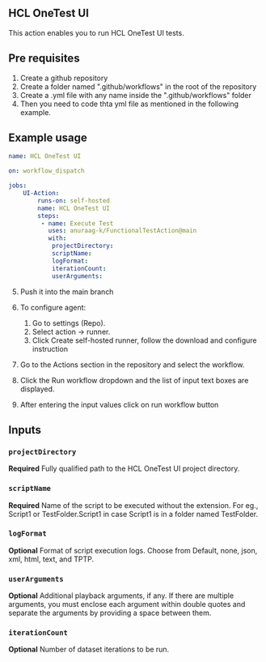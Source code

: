 ## HCL OneTest UI

This action enables you to run HCL OneTest UI tests.

## Pre requisites

1. Create a github repository
2. Create a folder named ".github/workflows" in the root of the repository
3. Create a .yml file with any name inside the ".github/workflows" folder
4. Then you need to code thta yml file as mentioned in the following example.

## Example usage

```yaml
name: HCL OneTest UI

on: workflow_dispatch

jobs:
    UI-Action:
        runs-on: self-hosted
        name: HCL OneTest UI
        steps:
         - name: Execute Test
           uses: anuraag-k/FunctionalTestAction@main
           with:
            projectDirectory: 
            scriptName: 
            logFormat: 
            iterationCount: 
            userArguments:

```
5. Push it into the main branch
6. To configure agent:
    1. Go to settings (Repo).
    2. Select action -> runner.
    3. Click Create self-hosted runner, follow the download and configure instruction

7. Go to the Actions section in the repository and select the workflow.
8. Click the Run workflow dropdown and the list of input text boxes are displayed.
9. After entering the input values click on run workflow button

## Inputs

### `projectDirectory`

**Required** Fully qualified path to the HCL OneTest UI project directory.

### `scriptName`

**Required** Name of the script to be executed without the extension. For eg., Script1 or TestFolder.Script1 in case Script1 is in a folder named TestFolder.

### `logFormat`

**Optional** Format of script execution logs. Choose from Default, none, json, xml, html, text, and TPTP.

### `userArguments`

**Optional** Additional playback arguments, if any. If there are multiple arguments, you must enclose each argument within double quotes and separate the arguments by providing a space between them.

### `iterationCount`
**Optional** Number of dataset iterations to be run.
